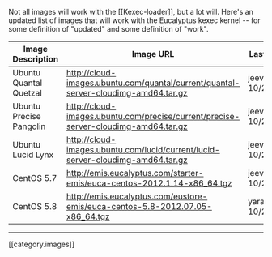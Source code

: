 Not all images will work with the [[Kexec-loader]], but a lot will.  Here's an updated list of images that will work with the Eucalyptus kexec kernel -- for some definition of "updated" and some definition of "work".

Image Description|Image URL|Last tested
-----|-----|-----
Ubuntu Quantal Quetzal|http://cloud-images.ubuntu.com/quantal/current/quantal-server-cloudimg-amd64.tar.gz|jeevan_ullas 10/26
Ubuntu Precise Pangolin|http://cloud-images.ubuntu.com/precise/current/precise-server-cloudimg-amd64.tar.gz|jeevan_ullas 10/27
Ubuntu Lucid Lynx|http://cloud-images.ubuntu.com/lucid/current/lucid-server-cloudimg-amd64.tar.gz|jeevan_ullas 10/27
CentOS 5.7|http://emis.eucalyptus.com/starter-emis/euca-centos-2012.1.14-x86_64.tgz|jeevan_ullas 10/27
CentOS 5.8|http://emis.eucalyptus.com/eustore-emis/euca-centos-5.8-2012.07.05-x86_64.tgz|yarapavan 10/29

*****
[[category.images]]
